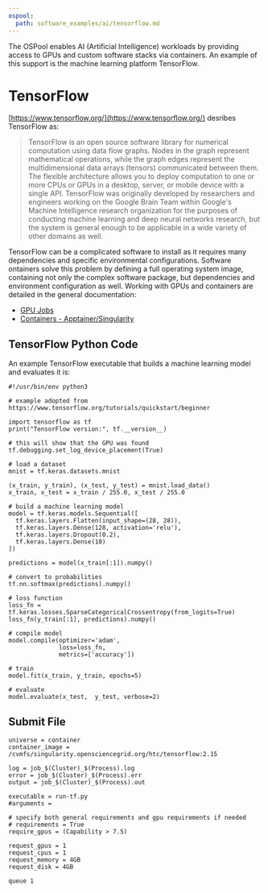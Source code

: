 ```yaml
---
ospool:
  path: software_examples/ai/tensorflow.md
---
```


The OSPool enables AI (Artificial Intelligence) workloads by providing
 access to GPUs and custom software stacks via containers. An example of this support is the machine learning platform TensorFlow.
# TensorFlow

[https://www.tensorflow.org/](https://www.tensorflow.org/) desribes TensorFlow as:

> TensorFlow is an open source software library for numerical
> computation using data flow graphs. Nodes in the graph represent
> mathematical operations, while the graph edges represent the
> multidimensional data arrays (tensors) communicated between them. The
> flexible architecture allows you to deploy computation to one or more
> CPUs or GPUs in a desktop, server, or mobile device with a single
> API. TensorFlow was originally developed by researchers and engineers
> working on the Google Brain Team within Google's Machine Intelligence
> research organization for the purposes of conducting machine learning
> and deep neural networks research, but the system is general enough to
> be applicable in a wide variety of other domains as well.

TensorFlow can be a complicated software to install as it requires many dependencies and specific environmental configurations. Software ontainers solve this problem by defining a
full operating system image, containing not only the complex software package, but
dependencies and environment configuration as well. Working with GPUs and
containers are detailed in the general documentation:

  * [GPU Jobs](../../../htc_workloads/specific_resource/gpu-jobs/)
  * [Containers - Apptainer/Singularity](../../../htc_workloads/using_software/containers-singularity/)

## TensorFlow Python Code

An example TensorFlow executable that builds a machine learning model and evaluates it is:


    #!/usr/bin/env python3
    
    # example adopted from https://www.tensorflow.org/tutorials/quickstart/beginner
    
    import tensorflow as tf
    print("TensorFlow version:", tf.__version__)
    
    # this will show that the GPU was found
    tf.debugging.set_log_device_placement(True)
    
    # load a dataset
    mnist = tf.keras.datasets.mnist
    
    (x_train, y_train), (x_test, y_test) = mnist.load_data()
    x_train, x_test = x_train / 255.0, x_test / 255.0
    
    # build a machine learning model
    model = tf.keras.models.Sequential([
      tf.keras.layers.Flatten(input_shape=(28, 28)),
      tf.keras.layers.Dense(128, activation='relu'),
      tf.keras.layers.Dropout(0.2),
      tf.keras.layers.Dense(10)
    ])
    
    predictions = model(x_train[:1]).numpy()
    
    # convert to probabilities
    tf.nn.softmax(predictions).numpy()
    
    # loss function
    loss_fn = tf.keras.losses.SparseCategoricalCrossentropy(from_logits=True)
    loss_fn(y_train[:1], predictions).numpy()
    
    # compile model
    model.compile(optimizer='adam',
                  loss=loss_fn,
                  metrics=['accuracy'])
    
    # train
    model.fit(x_train, y_train, epochs=5)
    
    # evaluate
    model.evaluate(x_test,  y_test, verbose=2)


## Submit File

    universe = container
    container_image = /cvmfs/singularity.opensciencegrid.org/htc/tensorflow:2.15

    log = job_$(Cluster)_$(Process).log
    error = job_$(Cluster)_$(Process).err
    output = job_$(Cluster)_$(Process).out
    
    executable = run-tf.py
    #arguments = 
   
    # specify both general requirements and gpu requirements if needed
    # requirements = True
    require_gpus = (Capability > 7.5)
    
    request_gpus = 1
    request_cpus = 1
    request_memory = 4GB
    request_disk = 4GB
    
    queue 1



